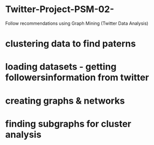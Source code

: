 # Twitter-Project-PSM-02-
Follow recommendations using Graph Mining (Twitter Data Analysis)
# clustering data to find paterns
# loading datasets - getting followersinformation from twitter
# creating graphs & networks
# finding subgraphs for cluster analysis
